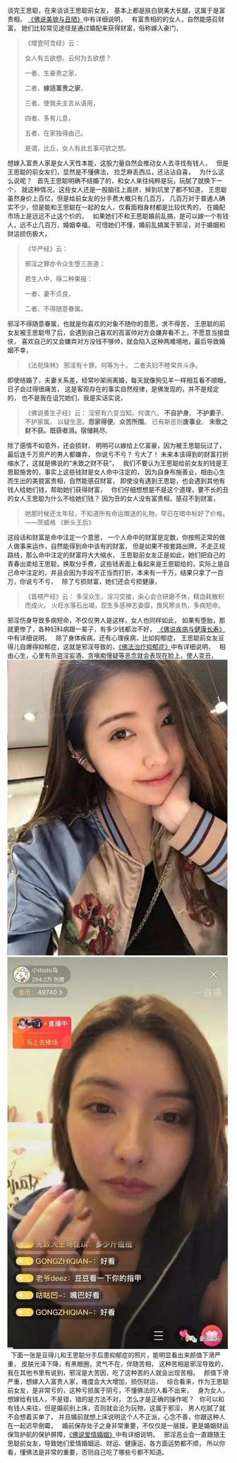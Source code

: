 谈完王思聪，在来谈谈王思聪前女友，
基本上都是肤白貌美大长腿，这属于是富贵相，
[《佛说美貌与丑陋》](https://7qrbxke2v5.k.topthink.com/@g1rwo5e2ov/mulu.html)中有详细说明，
&nbsp;
有富贵相的的女人，自然能感召财富，
她们比较常见途径是通过婚配来获得财富，俗称嫁入豪门，

> 《增壹阿含经》云： 
> 
> 女人有五欲想。云何为五欲想？
> 
> 一者、生豪贵之家，
> 
> 二者、**嫁适富贵之家**，
> 
> 三者、使我夫主言从语用，
> 
> 四者、多有儿息，
> 
> 五者、在家独得由己。
> 
> 是谓，比丘，女人有此五事可欲之想。

想嫁入富贵人家是女人天性本能，这股力量自然会推动女人去寻找有钱人，
&nbsp;
但是王思聪的前女友们，显然是不懂佛法，
捡芝麻丢西瓜，还沾沾自喜，
&nbsp;
为什么这么说呢？
&nbsp;
首先王思聪明确不结婚了的，和女人来往纯粹是玩，玩腻了就换下一个，
就这种情况，这些女人还是一股脑往上面挤，掉到坑里了都不知道，
王思聪虽然身价上百亿，但是给前女友的分手费大概只有几百万，
几百万对于普通人确实不少，但是能和王思聪在一起的女人，仅看面相身材都是比较优秀的，
在婚配市场上是远远不止这个价的，
&nbsp;
如果她们不和王思聪婚前乱搞，是可以嫁一个有钱人，远不止几百万，婚姻幸福，
可惜她们不懂，婚前乱搞属于邪淫，对于婚姻和财运损伤极大，

> 《华严经》云： 
> 
> 邪淫之罪亦令众生堕三恶道； 
> 
> 若生人中，得二种果报：
> 
>  一者、妻不贞良， 
> 
> 二者、不得随意眷属。

邪淫不得随意眷属，也就是你喜欢的对象不随你的意愿，求不得苦，
王思聪的前女友被王思聪甩了后，会遇到自己喜欢的高富帅对方会嫌弃看不上，不愿意当接盘侠，
喜欢自己的又会嫌弃对方没钱不够帅，就会陷入这种两难境地，最后导致婚姻不幸，
&nbsp;
> 《法苑珠林》
> 邪淫有十罪。何等为十。
> 二者夫妇不睦常共斗诤。

即使结婚了，夫妻关系差，经常吵架闹离婚，每天就像狗见羊一样相互看不顺眼，日子会过得很痛苦，
这是客观存在的事实自然规律，是佛发现的，并不是规定的，
也不是我在诅咒她们，我是实话实说，
&nbsp;
> 《佛说善生子经》云： 
> 淫邪有六变当知。何谓六。
>**不自护身**。
>**不护妻子**。
> 不护家属。
> 以疑生恶。**怨家得便**。**众苦所围**。
> 已有斯恶则**废事业**。
> **未致之财不获。既获者消。宿储耗尽**。

除了感情不如意外，还会损财，
明明可以嫁给上亿富豪，因为被王思聪玩过了，最后连千万资产的男人都嫌弃，
你说亏不亏？
亏大了！
未来本该得到的财富打折缩水了，这就是佛说的“未致之财不获”，
&nbsp;
我们不要认为王思聪给前女友的钱是王思聪施舍的，事实上这些钱财是女人命中注定的，
因为自身布施善业，相由心生而生出的美貌富贵相，自然能感召财富，
即使没有遇到王思聪，也会遇到其他有钱人给她们钱，帮助她们获得财富，
&nbsp;
你们仔细想想是不是这个道理，要不长的丑的女人王思聪为什么不给她们钱？
因为丑的女人没有富贵相，感召不到财富，
&nbsp;
> 她那时候还太年轻，不知道所有命运赠送的礼物，早已在暗中标好了价格。
> ——茨威格 《断头王后》

这段话和财富是命中注定一个意思，
一个人命中的财富是定数，你按照正常的做人做事来运作，自然能得到命中该有的财富，
但是如果不按套路出牌，不走正规路线，那么命中注定的财富将大大缩水，
王思聪前女友正是如此，她们把自己的青春出卖给王思聪，换取分手费，这些钱表面上看起来是王思聪给的，实际上是自己命中注定的，并且会因为手段不正当而打折，本来有一千万，结果只拿了一百万，你说亏不亏，
&nbsp;
除了亏损财富，她们还会亏损健康，
> 《首楞严经》云： 
> 多淫众生，淫习交接，染心会合研磨不休，精血耗散积而成火。 
> 火旺水落石出竭，现生多感神志委靡，畏风寒炎热，多病短命。

邪淫伤身导致多病短命，不仅仅男人是这样，女人也同样如此，
如果有堕胎，那就更惨了，各种妇科病跟一辈子，有多少钱都治不好，
[《佛说疾病与健康长寿》](https://7qrbxke2v5.k.topthink.com/@ogr85b1re1/mulu.html)中有详细说明，
&nbsp;
除了身体疾病，还有心理疾病，比如抑郁症，
王思聪前女友豆得儿自爆得抑郁症，这就是邪淫导致的，[《佛法治疗抑郁症》](https://7qrbxke2v5.k.topthink.com/@6gp5myv2b3/mulu.html)中有详细说明，
&nbsp;
相由心生，心里有杀盗淫妄酒、贪嗔痴慢疑等恶念就会表现在脸上，使人变丑，
&nbsp;
![](images/7c519d365d8775b8371901328565b13c.jpeg)
![](images/f3c813641a10093fc34abd4c4a10809f.jpeg)
&nbsp;
下面一张是豆得儿和王思聪分手后患抑郁症的照片，能明显看出来颜值下滑严重，
皮肤光泽下降，有黑眼圈，灵气不在，伴随苦相，
这种苦相是邪淫导致的，我在其他书里有说到，邪淫是大苦因，吃了这种苦的人就会出现苦相，
&nbsp;
颜值下滑严重，想嫁入入富贵人家，难度会大大增加，损伤财运，
&nbsp;
综合看来，作为王思聪前女友，是非常亏的，这种亏损属于阴亏，不懂佛法的人看不出来，
&nbsp;
身为女人，想嫁给有钱人，不是错，错的是方法不对，
怎么才是正确的操作呢？
&nbsp;
你可以和有钱人来往，但是婚前别上床，否则就会沦为玩物，这属于邪淫，
男人吃腻了就不会想着买单了，
并且婚前就想上床说明这个人不正派，心念不善，你跟这种人在一起迟早倒霉，
&nbsp;
婚前保存处子之身非常重要，不仅仅是一层膜，更是婚姻财运保驾护航的保护屏障，[《佛说爱情婚姻》](https://7qrbxke2v5.k.topthink.com/@l4rzgmxpx7/mulu.html)中有详细说明，
&nbsp;
邪淫恶业会一直跟随王思聪前女友，导致她们爱情婚姻运、财运、健康运，各方面运势都不顺，
所以你看，懂佛法是非常的重要，否则自己吃了哪些亏都不知道。




